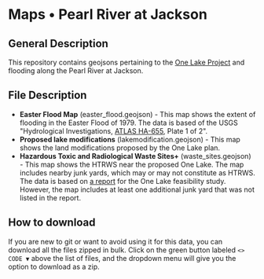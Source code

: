 # Maps • Pearl River at Jackson
## General Description
This repository contains geojsons pertaining to the [One Lake Project](https://www.pearlriverkeeper.com/one-lake-project.html) and flooding along the Pearl River at Jackson. 
## File Description
* **Easter Flood Map** (easter_flood.geojson) - This map shows the extent of flooding in the Easter Flood of 1979. 
The data is based of the USGS "Hydrological Investigations, [ATLAS HA-655](https://pubs.er.usgs.gov/publication/ha655), Plate 1 of 2". 
* **Proposed lake modifications** (lakemodification.geojson) - This map shows the land modifications proposed by the One Lake plan. 
* **Hazardous Toxic and Radiological Waste Sites+** (waste_sites.geojson) - This map shows the HTRWS near the proposed One Lake. 
The map includes nearby junk yards, which may or may not constitute as HTRWS. The data is based on [a report](https://www.pearlriverkeeper.com/htrw-site-reports.html) 
for the One Lake feasibility study. However, the map includes at least one additional junk yard that was not listed in the report.
## How to download
If you are new to git or want to avoid using it for this data, you can download all the files zipped in bulk. Click on the green button labeled ```<> CODE ▼``` above the list of files, and the dropdown menu will give you the option to download as a zip.
